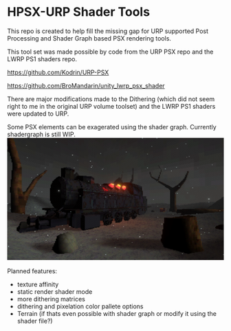 # HPSX-URP Shader Tools
This repo is created to help fill the missing gap for URP supported Post Processing and Shader Graph based PSX rendering tools.

This tool set was made possible by code from the URP PSX repo and the LWRP PS1 shaders repo.

https://github.com/Kodrin/URP-PSX

https://github.com/BroMandarin/unity_lwrp_psx_shader

There are major modifications made to the Dithering (which did not seem right to me in the original URP volume toolset) and the LWRP PS1 shaders were updated to URP.

Some PSX elements can be exagerated using the shader graph. Currently shadergraph is still WIP.
![train](iliketrains.png)

Planned features:
- texture affinity
- static render shader mode
- more dithering matrices
- dithering and pixelation color pallete options
- Terrain (if thats even possible with shader graph or modify it using the shader file?) 